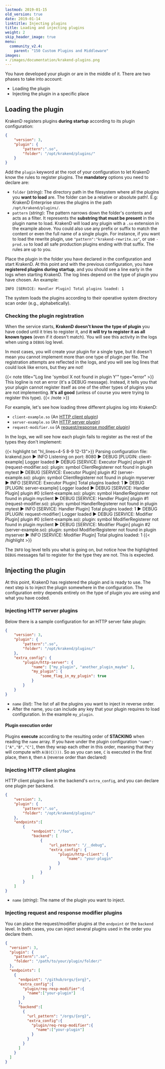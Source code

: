 ```yaml
---
lastmod: 2019-01-15
old_version: true
date: 2019-01-14
linktitle: Injecting plugins
title: Loading and injecting plugins
weight: 2
skip_header_image: true
menu:
  community_v2.4:
    parent: "150 Custom Plugins and Middleware"
images:
- /images/documentation/krakend-plugins.png
---
```

You have developed your plugin or are in the middle of it. There are two phases to take into account:

- Loading the plugin
- Injecting the plugin in a specific place

## Loading the plugin
KrakenD registers plugins **during startup** according to its plugin configuration:

```json
{
    "version": 3,
    "plugin": {
        "pattern":".so",
        "folder": "/opt/krakend/plugins/"
    }
}
```

Add the `plugin` keyword at the root of your configuration to let KrakenD know the rules to register plugins. The **mandatory** options you need to declare are:

- `folder` (*string*): The directory path in the filesystem where all the plugins you **want to load** are. The folder can be a relative or absolute path!. E.g: KrakenD Enterprise stores the plugins in the path  `/opt/krakend/plugins/`.
- `pattern` (*string*): The pattern narrows down the folder's contents and acts as a filter. It represents the **substring that must be present** in the plugin name to load. KrakenD will load any plugin with a `.so` extension in the example above. You could also use any prefix or suffix to match the content or even the full name of a single plugin. For instance, if you want to load the rewrite plugin, use `"pattern":"krakend-rewrite.so"`, or use `-prod.so` to load all safe production plugins ending with that suffix. The rules are up to you.

Place the plugin in the folder you have declared in the configuration and start KrakenD. At this point and with the previous configuration, you have **registered plugins during startup**, and you should see a line early in the logs when starting KrakenD. The log lines depend on the type of plugin you have chosen. An example:

    INFO [SERVICE: Handler Plugin] Total plugins loaded: 1

The system loads the plugins according to their operative system directory scan order (e.g., alphabetically).

### Checking the plugin registration
When the service starts, **KrakenD doesn't know the type of plugin** you have coded until it tries to register it, and **it will try to register it as all known types** (even if it doesn't match). You will see this activity in the logs when using a `DEBUG` log level.

In most cases, you will create your plugin for a single type, but it doesn't mean you cannot implement more than one type of plugin per file. The registration attempts are reflected in the logs, and you will see log lines that could look like errors, but they are not!

{{< note title="Log line 'symbol X not found in plugin Y'" type="error" >}}
This logline is not an error (it's a DEBUG message). Instead, it tells you that your plugin cannot register itself as one of the other types of plugins you are not implementing. **It's all good** (unless of course you were trying to register this type).
{{< /note >}}

For example, let's see how loading three different plugins log into KrakenD:

- `client-example.so`  (An [HTTP client plugin](/docs/v2.4/extending/http-client-plugins/))
- `server-example.so` (An [HTTP server plugin](/docs/v2.4/extending/http-server-plugins/))
- `request-modifier.so` (A [request/response modifier plugin](/docs/v2.4/extending/plugin-modifiers/))

In the logs, we will see how each plugin fails to register as the rest of the types they don't implement:

{{< highlight txt "hl_lines=4-5 8-9 12-13">}}
Parsing configuration file: krakend.json
▶ INFO Listening on port: 8080
▶ DEBUG [PLUGIN: client-example] Logger loaded
▶ DEBUG [SERVICE: Executor Plugin] plugin #1 (request-modifier.so): plugin: symbol ClientRegisterer not found in plugin mytest
▶ DEBUG [SERVICE: Executor Plugin] plugin #2 (server-example.so): plugin: symbol ClientRegisterer not found in plugin myserver
▶ INFO [SERVICE: Executor Plugin] Total plugins loaded: 1
▶ DEBUG [PLUGIN: server-example] Logger loaded
▶ DEBUG [SERVICE: Handler Plugin] plugin #0 (client-example.so): plugin: symbol HandlerRegisterer not found in plugin myclient
▶ DEBUG [SERVICE: Handler Plugin] plugin #1 (request-modifier.so): plugin: symbol HandlerRegisterer not found in plugin mytest
▶ INFO [SERVICE: Handler Plugin] Total plugins loaded: 1
▶ DEBUG [PLUGIN: request-modifier] Logger loaded
▶ DEBUG [SERVICE: Modifier Plugin] plugin #0 (client-example.so): plugin: symbol ModifierRegisterer not found in plugin myclient
▶ DEBUG [SERVICE: Modifier Plugin] plugin #2 (server-example.so): plugin: symbol ModifierRegisterer not found in plugin myserver
▶ INFO [SERVICE: Modifier Plugin] Total plugins loaded: 1
{{< /highlight >}}

The `INFO` log level tells you what is going on, but notice how the highlighted `DEBUG` messages fail to register for the type they are not. This is expected.

## Injecting the plugin
At this point, KrakenD has registered the plugin and is ready to use. The next step is to inject the plugin somewhere in the configuration. The configuration entry depends entirely on the type of plugin you are using and what you have coded.

### Injecting HTTP server plugins
Below there is a sample configuration for an HTTP server fake plugin:

```json
{
    "version": 3,
    "plugin": {
        "pattern":".so",
        "folder": "/opt/krakend/plugins/"
    },
    "extra_config": {
        "plugin/http-server": {
            "name": ["my_plugin", "another_plugin_maybe" ],
            "my_plugin": {
                "some_flag_in_my_plugin": true
            }
        }
    }
}
```

- `name` (*list*): The list of all the plugins you want to inject in reverse order.
- After the name, you can include any key that your plugin requires to load configuration. In the example `my_plugin`.

#### Plugin execution order
Plugins **execute** according to the resulting order of **STACKING** when reading the `name` array. If you have under the plugin configuration `"name":["A","B","C"]`, then they wrap each other in this order, meaning that they will compute with `A(B(C()))`. So as you can see, `C` is executed in the first place, then `B`, then `A` (reverse order than declared)

### Injecting HTTP client plugins
HTTP client plugins live in the backend's `extra_config`, and you can declare one plugin per backend.

```json
{
    "version": 3,
    "plugin": {
        "pattern":".so",
        "folder": "/opt/krakend/plugins/"
    },
    "endpoints":[
        {
            "endpoint": "/foo",
            "backend": [
                {
                    "url_pattern": "/__debug",
                    "extra_config": {
                        "plugin/http-client": {
                            "name": "your-plugin"
                        }
                    }
                }
            ]
        }
    ]
}
```

- `name` (*string*): The name of the plugin you want to inject.

### Injecting request and response modifier plugins
You can place the request/modifier plugins at the `endpoint` or the `backend` level. In both cases, you can inject several plugins used in the order you declare them.

```json
{
  "version": 3,
  "plugin": {
    "pattern":".so",
    "folder": "/path/to/your/plugin/folder/"
  },
  "endpoints": [
    {
      "endpoint": "/github/orgs/{org}",
      "extra_config":{
        "plugin/req-resp-modifier":{
          "name":["your-plugin"]
        }
      },
      "backend":[
        {
          "url_pattern": "/orgs/{org}",
          "extra_config":{
            "plugin/req-resp-modifier":{
              "name":["your-plugin"]
            }
          }
        }
      ]
    }
  ]
}
```